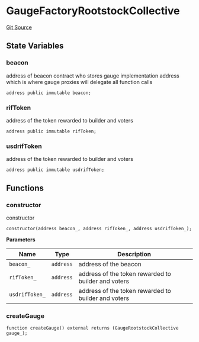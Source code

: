 # GaugeFactoryRootstockCollective
[Git Source](https://github.com/RootstockCollective/collective-rewards-sc/blob/f946f53322702b68bdb68a4c01ed6360683360e6/src/gauge/GaugeFactoryRootstockCollective.sol)


## State Variables
### beacon
address of beacon contract who stores gauge implementation address which is where gauge proxies will
delegate all function calls


```solidity
address public immutable beacon;
```


### rifToken
address of the token rewarded to builder and voters


```solidity
address public immutable rifToken;
```


### usdrifToken
address of the token rewarded to builder and voters


```solidity
address public immutable usdrifToken;
```


## Functions
### constructor

constructor


```solidity
constructor(address beacon_, address rifToken_, address usdrifToken_);
```
**Parameters**

|Name|Type|Description|
|----|----|-----------|
|`beacon_`|`address`|address of the beacon|
|`rifToken_`|`address`|address of the token rewarded to builder and voters|
|`usdrifToken_`|`address`|address of the token rewarded to builder and voters|


### createGauge


```solidity
function createGauge() external returns (GaugeRootstockCollective gauge_);
```

